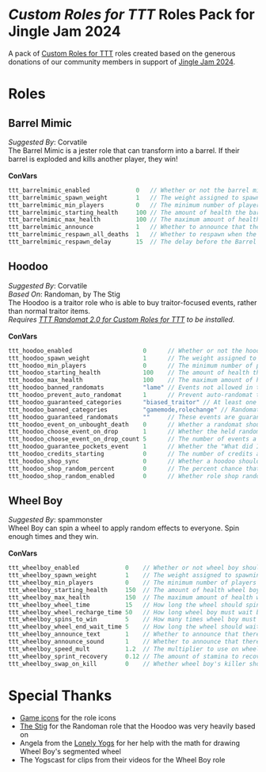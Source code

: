 # _Custom Roles for TTT_ Roles Pack for Jingle Jam 2024
A pack of [Custom Roles for TTT](https://github.com/Custom-Roles-for-TTT/TTT-Custom-Roles) roles created based on the generous donations of our community members in support of [Jingle Jam 2024](https://www.jinglejam.co.uk/).

# Roles

## Barrel Mimic
_Suggested By_: Corvatile\
The Barrel Mimic is a jester role that can transform into a barrel. If their barrel is exploded and kills another player, they win!
\
\
**ConVars**
```cpp
ttt_barrelmimic_enabled             0   // Whether or not the barrel mimic should spawn
ttt_barrelmimic_spawn_weight        1   // The weight assigned to spawning the barrel mimic
ttt_barrelmimic_min_players         0   // The minimum number of players required to spawn the barrel mimic
ttt_barrelmimic_starting_health     100 // The amount of health the barrel mimic starts with
ttt_barrelmimic_max_health          100 // The maximum amount of health the barrel mimic can have
ttt_barrelmimic_announce            1   // Whether to announce that there is a barrel mimic
ttt_barrelmimic_respawn_all_deaths  1   // Whether to respawn when the Barrel Mimic is killed in any way. If disabled, they will only respawn when killed as a barrel
ttt_barrelmimic_respawn_delay       15  // The delay before the Barrel Mimic is killed without winning the round. If set to 0, they will not respawn
```

## Hoodoo
_Suggested By_: Corvatile\
_Based On_: Randoman, by The Stig\
The Hoodoo is a traitor role who is able to buy traitor-focused  events, rather than normal traitor items.\
_Requires [TTT Randomat 2.0 for Custom Roles for TTT](https://steamcommunity.com/sharedfiles/filedetails/?id=2055805086) to be installed._
\
\
**ConVars**
```cpp
ttt_hoodoo_enabled                    0      // Whether or not the hoodoo should spawn
ttt_hoodoo_spawn_weight               1      // The weight assigned to spawning the hoodoo
ttt_hoodoo_min_players                0      // The minimum number of players required to spawn the hoodoo
ttt_hoodoo_starting_health            100    // The amount of health the hoodoo starts with
ttt_hoodoo_max_health                 100    // The maximum amount of health the hoodoo can have
ttt_hoodoo_banned_randomats           "lame" // Events not allowed in the hoodoo's shop, separate ids with commas. You can find an ID by looking at an event in the randomat ULX menu.
ttt_hoodoo_prevent_auto_randomat      1      // Prevent auto-randomat triggering if there is a hoodoo at the start of the round.
ttt_hoodoo_guaranteed_categories      "biased_traitor" // At least one randomat from each of these categories will always be in the hoodoo's shop. Separate categories with a comma. Categories: biased_innocent, biased_traitor, biased_zombie, biased, deathtrigger, entityspawn, eventtrigger, fun, gamemode, item, largeimpact, moderateimpact, rolechange, smallimpact, spectator, stats
ttt_hoodoo_banned_categories          "gamemode,rolechange" // Randomats that have any of these categories will never be in the hoodoo's shop. Separate categories with a comma. You can find a randomat's category by looking at an event in the randomat ULX menu."
ttt_hoodoo_guaranteed_randomats       ""     // These events are guaranteed be in the hoodoo's shop, separate event IDs with commas.
ttt_hoodoo_event_on_unbought_death    0      // Whether a randomat should trigger if a hoodoo dies and never bought anything that round
ttt_hoodoo_choose_event_on_drop       1      // Whether the held randomat item should always trigger "Choose an event!" after being bought by a hoodoo and dropped on the ground
ttt_hoodoo_choose_event_on_drop_count 5      // The number of events a player should be able to choose from when using a dropped randomat
ttt_hoodoo_guarantee_pockets_event    1      // Whether the "What did I find in my pocket?" event should always be available in the hoodoo's shop while the beggar role is enabled
ttt_hoodoo_credits_starting           0      // The number of credits a hoodoo should start with
ttt_hoodoo_shop_sync                  0      // Whether a hoodoo should have all weapons that vanilla detectives have in their weapon shop
ttt_hoodoo_shop_random_percent        0      // The percent chance that a weapon in the shop will be not be shown for the hoodoo
ttt_hoodoo_shop_random_enabled        0      // Whether role shop randomization is enabled for the hoodoo
```

## Wheel Boy
_Suggested By_: spammonster\
Wheel Boy can spin a wheel to apply random effects to everyone. Spin enough times and they win.
\
\
**ConVars**
```cpp
ttt_wheelboy_enabled             0    // Whether or not wheel boy should spawn
ttt_wheelboy_spawn_weight        1    // The weight assigned to spawning wheel boy
ttt_wheelboy_min_players         0    // The minimum number of players required to spawn wheel boy
ttt_wheelboy_starting_health     150  // The amount of health wheel boy starts with
ttt_wheelboy_max_health          150  // The maximum amount of health wheel boy can have
ttt_wheelboy_wheel_time          15   // How long the wheel should spin for
ttt_wheelboy_wheel_recharge_time 50   // How long wheel boy must wait between wheel spins
ttt_wheelboy_spins_to_win        5    // How many times wheel boy must spin their wheel to win
ttt_wheelboy_wheel_end_wait_time 5    // How long the wheel should wait at the end, showing the result, before it hides
ttt_wheelboy_announce_text       1    // Whether to announce that there is a wheel boy via text
ttt_wheelboy_announce_sound      1    // Whether to announce that there is a wheel boy via a sound clip
ttt_wheelboy_speed_mult          1.2  // The multiplier to use on wheel boy's movement speed (e.g. 1.2 = 120% normal speed)
ttt_wheelboy_sprint_recovery     0.12 // The amount of stamina to recover per tick
ttt_wheelboy_swap_on_kill        0    // Whether wheel boy's killer should become the new wheel boy (if they haven't won yet)
```

# Special Thanks
- [Game icons](https://game-icons.net/) for the role icons
- [The Stig](https://steamcommunity.com/id/The-Stig-294) for the Randoman role that the Hoodoo was very heavily based on
- Angela from the [Lonely Yogs](https://lonely-yogs.co.uk/) for her help with the math for drawing Wheel Boy's segmented wheel
- The Yogscast for clips from their videos for the Wheel Boy role